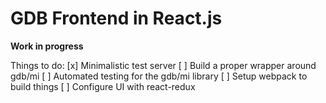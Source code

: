 GDB Frontend in React.js
========================

**Work in progress**

Things to do:
 [x] Minimalistic test server
 [ ] Build a proper wrapper around gdb/mi
 [ ] Automated testing for the gdb/mi library
 [ ] Setup webpack to build things
 [ ] Configure UI with react-redux







